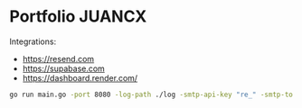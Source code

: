 # Portfolio JUANCX

Integrations:

* https://resend.com
* https://supabase.com
* https://dashboard.render.com/

```bash
go run main.go -port 8080 -log-path ./log -smtp-api-key "re_" -smtp-to "example.juancx@gmail.com" -supabase-url "https://sdadadadadada.supabase.co" -supabase-api-key "eyJ..." 
```